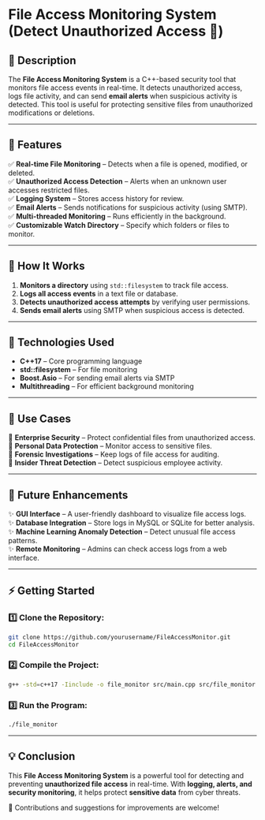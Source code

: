 # File Access Monitoring System (Detect Unauthorized Access 🚨)

## 📌 Description  
The **File Access Monitoring System** is a C++-based security tool that monitors file access events in real-time. It detects unauthorized access, logs file activity, and can send **email alerts** when suspicious activity is detected. This tool is useful for protecting sensitive files from unauthorized modifications or deletions.

---

## 🚀 Features  
✅ **Real-time File Monitoring** – Detects when a file is opened, modified, or deleted.  
✅ **Unauthorized Access Detection** – Alerts when an unknown user accesses restricted files.  
✅ **Logging System** – Stores access history for review.  
✅ **Email Alerts** – Sends notifications for suspicious activity (using SMTP).  
✅ **Multi-threaded Monitoring** – Runs efficiently in the background.  
✅ **Customizable Watch Directory** – Specify which folders or files to monitor.  

---

## 🔧 How It Works  
1. **Monitors a directory** using `std::filesystem` to track file access.  
2. **Logs all access events** in a text file or database.  
3. **Detects unauthorized access attempts** by verifying user permissions.  
4. **Sends email alerts** using SMTP when suspicious access is detected.  

---

## 🔨 Technologies Used  
- **C++17** – Core programming language  
- **std::filesystem** – For file monitoring  
- **Boost.Asio** – For sending email alerts via SMTP  
- **Multithreading** – For efficient background monitoring  

---

## 🚀 Use Cases  
🔹 **Enterprise Security** – Protect confidential files from unauthorized access.  
🔹 **Personal Data Protection** – Monitor access to sensitive files.  
🔹 **Forensic Investigations** – Keep logs of file access for auditing.  
🔹 **Insider Threat Detection** – Detect suspicious employee activity.  

---

## 📜 Future Enhancements  
✨ **GUI Interface** – A user-friendly dashboard to visualize file access logs.  
✨ **Database Integration** – Store logs in MySQL or SQLite for better analysis.  
✨ **Machine Learning Anomaly Detection** – Detect unusual file access patterns.  
✨ **Remote Monitoring** – Admins can check access logs from a web interface.  

---

## ⚡ Getting Started  
### 1️⃣ Clone the Repository:  
```sh
git clone https://github.com/yourusername/FileAccessMonitor.git
cd FileAccessMonitor
```

### 2️⃣ Compile the Project:  
```sh
g++ -std=c++17 -Iinclude -o file_monitor src/main.cpp src/file_monitor.cpp src/email_alert.cpp src/logger.cpp -lboost_system
```

### 3️⃣ Run the Program:  
```sh
./file_monitor
```

---

## 💡 Conclusion  
This **File Access Monitoring System** is a powerful tool for detecting and preventing **unauthorized file access** in real-time. With **logging, alerts, and security monitoring**, it helps protect **sensitive data** from cyber threats.  

🚀 Contributions and suggestions for improvements are welcome!

